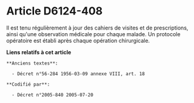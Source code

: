 # Article D6124-408

Il est tenu régulièrement à jour des cahiers de visites et de prescriptions, ainsi qu'une observation médicale pour chaque
malade. Un protocole opératoire est établi après chaque opération chirurgicale.

**Liens relatifs à cet article**

	**Anciens textes**:

	  - Décret n°56-284 1956-03-09 annexe VIII, art. 18

	**Codifié par**:

	  - Décret n°2005-840 2005-07-20
